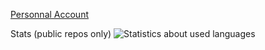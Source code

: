 <a href="https://github.com/Midicix/">Personnal Account</a>

Stats (public repos only)
<img src="https://github-readme-stats.vercel.app/api/top-langs/?username=ETML-Midicix&layout=compact&card_width=1000&langs_count=10&theme=radical&hide_border=true" alt="Statistics about used languages">
